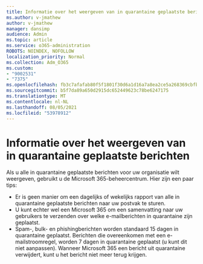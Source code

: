 ```yaml
---
title: Informatie over het weergeven van in quarantaine geplaatste berichten
ms.author: v-jmathew
author: v-jmathew
manager: dansimp
audience: Admin
ms.topic: article
ms.service: o365-administration
ROBOTS: NOINDEX, NOFOLLOW
localization_priority: Normal
ms.collection: Adm_O365
ms.custom:
- "9002531"
- "7375"
ms.openlocfilehash: fb3c7afafab80f5f1801f30d6a1d16a7a8ea2ce5a268369cbfb41787e7a2cbc4
ms.sourcegitcommit: b5f7da89a650d2915dc652449623c78be6247175
ms.translationtype: MT
ms.contentlocale: nl-NL
ms.lasthandoff: 08/05/2021
ms.locfileid: "53978912"
---
```

# <a name="info-about-viewing-quarantined-messages"></a>Informatie over het weergeven van in quarantaine geplaatste berichten

Als u alle in quarantaine geplaatste berichten voor uw organisatie wilt weergeven, gebruikt u de Microsoft 365-beheercentrum. Hier zijn een paar tips:

- Er is geen manier om een dagelijks of wekelijks rapport van alle in quarantaine geplaatste berichten naar uw postvak te sturen.
- U kunt echter wel een Microsoft 365 om een samenvatting naar uw gebruikers te verzenden over welke e-mailberichten in quarantaine zijn geplaatst.
- Spam-, bulk- en phishingberichten worden standaard 15 dagen in quarantaine geplaatst. Berichten die overeenkomen met een e-mailstroomregel, worden 7 dagen in quarantaine geplaatst (u kunt dit niet aanpassen). Wanneer Microsoft 365 een bericht uit quarantaine verwijdert, kunt u het bericht niet meer terug krijgen.
